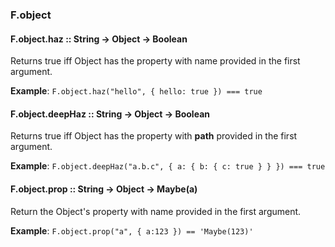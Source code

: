### F.object

#### F.object.haz :: String → Object → Boolean

Returns true iff Object has the property with name provided in the first argument.

**Example**: `F.object.haz("hello", { hello: true }) === true`

#### F.object.deepHaz :: String → Object → Boolean

Returns true iff Object has the property with **path** provided in the first argument.

**Example**: `F.object.deepHaz("a.b.c", { a: { b: { c: true } } }) === true`

#### F.object.prop :: String → Object → Maybe(a)

Return the Object's property with name provided in the first argument.

**Example**: `F.object.prop("a", { a:123 }) == 'Maybe(123)'`

